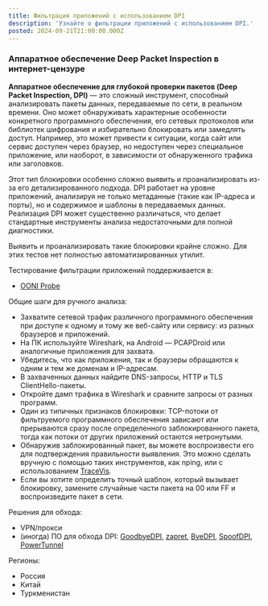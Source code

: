 ```yaml
---
title: Фильтрация приложений с использованием DPI
description: 'Узнайте о фильтрации приложений с использованием DPI.'
posted: 2024-09-21T21:00:00.000Z
---
```

### Аппаратное обеспечение Deep Packet Inspection в интернет-цензуре
**Аппаратное обеспечение для глубокой проверки пакетов (Deep Packet Inspection, DPI)** — это сложный инструмент, способный анализировать пакеты данных, передаваемые по сети, в реальном времени. Оно может обнаруживать характерные особенности конкретного программного обеспечения, его сетевых протоколов или библиотек шифрования и избирательно блокировать или замедлять доступ. Например, это может привести к ситуации, когда сайт или сервис доступен через браузер, но недоступен через специальное приложение, или наоборот, в зависимости от обнаруженного трафика или заголовков.

Этот тип блокировки особенно сложно выявить и проанализировать из-за его детализированного подхода. DPI работает на уровне приложений, анализируя не только метаданные (такие как IP-адреса и порты), но и содержимое и шаблоны в передаваемых данных. Реализация DPI может существенно различаться, что делает стандартные инструменты анализа недостаточными для полной диагностики.

Выявить и проанализировать такие блокировки крайне сложно. Для этих тестов нет полностью автоматизированных утилит.

Тестирование фильтрации приложений поддерживается в:
>
 - [OONI Probe](/balefire/en/censorship/toolkits/ooni/)

Общие шаги для ручного анализа:
>
 - Захватите сетевой трафик различного программного обеспечения при доступе к одному и тому же веб-сайту или сервису: из разных браузеров и приложений.
 - На ПК используйте Wireshark, на Android — PCAPDroid или аналогичные приложения для захвата.
 - Убедитесь, что как приложения, так и браузеры обращаются к одним и тем же доменам и IP-адресам.
 - В захваченных данных найдите DNS-запросы, HTTP и TLS ClientHello-пакеты.
 - Откройте дамп трафика в Wireshark и сравните запросы от разных программ.
 - Один из типичных признаков блокировки: TCP-потоки от фильтруемого программного обеспечения зависают или прерываются сразу после определенного заблокированного пакета, тогда как потоки от других приложений остаются нетронутыми.
 - Обнаружив заблокированный пакет, вы можете воспроизвести его для подтверждения правильности выявления. Это можно сделать вручную с помощью таких инструментов, как nping, или с использованием [TraceVis](https://github.com/wikicensorship/tracevis).
 - Если вы хотите определить точный шаблон, который вызывает блокировку, замените случайные части пакета на 00 или FF и воспроизведите пакет в сети.

Решения для обхода:
>
 - VPN/прокси
 - (иногда) ПО для обхода DPI: [GoodbyeDPI](https://github.com/ValdikSS/GoodbyeDPI), [zapret](https://github.com/bol-van/zapret), [ByeDPI](https://github.com/hufrea/byedpi), [SpoofDPI](https://github.com/xvzc/SpoofDPI), [PowerTunnel](https://github.com/krlvm/PowerTunnel)

Регионы:
- Россия
- Китай
- Туркменистан
